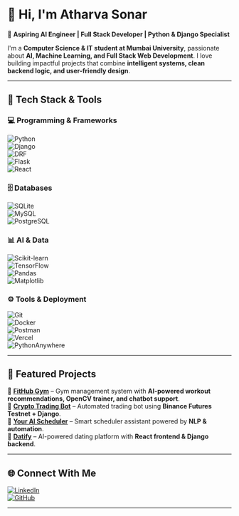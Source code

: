 # 👋 Hi, I'm Atharva Sonar  

🚀 **Aspiring AI Engineer | Full Stack Developer | Python & Django Specialist**  

I'm a **Computer Science & IT student at Mumbai University**, passionate about **AI, Machine Learning, and Full Stack Web Development**. I love building impactful projects that combine **intelligent systems, clean backend logic, and user-friendly design**.  

---

## 🔧 Tech Stack & Tools  

### 💻 Programming & Frameworks  
![Python](https://img.shields.io/badge/Python-3776AB?style=for-the-badge&logo=python&logoColor=white)  
![Django](https://img.shields.io/badge/Django-092E20?style=for-the-badge&logo=django&logoColor=white)  
![DRF](https://img.shields.io/badge/Django%20REST-ff1709?style=for-the-badge&logo=django&logoColor=white)  
![Flask](https://img.shields.io/badge/Flask-000000?style=for-the-badge&logo=flask&logoColor=white)  
![React](https://img.shields.io/badge/React-20232A?style=for-the-badge&logo=react&logoColor=61DAFB)  

### 🗄 Databases  
![SQLite](https://img.shields.io/badge/SQLite-07405E?style=for-the-badge&logo=sqlite&logoColor=white)  
![MySQL](https://img.shields.io/badge/MySQL-005C84?style=for-the-badge&logo=mysql&logoColor=white)  
![PostgreSQL](https://img.shields.io/badge/PostgreSQL-316192?style=for-the-badge&logo=postgresql&logoColor=white)  

### 📊 AI & Data  
![Scikit-learn](https://img.shields.io/badge/Scikit--learn-F7931E?style=for-the-badge&logo=scikit-learn&logoColor=white)  
![TensorFlow](https://img.shields.io/badge/TensorFlow-FF6F00?style=for-the-badge&logo=TensorFlow&logoColor=white)  
![Pandas](https://img.shields.io/badge/Pandas-150458?style=for-the-badge&logo=pandas&logoColor=white)  
![Matplotlib](https://img.shields.io/badge/Matplotlib-11557c?style=for-the-badge&logo=plotly&logoColor=white)  

### ⚙️ Tools & Deployment  
![Git](https://img.shields.io/badge/Git-F05032?style=for-the-badge&logo=git&logoColor=white)  
![Docker](https://img.shields.io/badge/Docker-2496ED?style=for-the-badge&logo=docker&logoColor=white)  
![Postman](https://img.shields.io/badge/Postman-FF6C37?style=for-the-badge&logo=postman&logoColor=white)  
![Vercel](https://img.shields.io/badge/Vercel-000000?style=for-the-badge&logo=vercel&logoColor=white)  
![PythonAnywhere](https://img.shields.io/badge/PythonAnywhere-2b5b84?style=for-the-badge&logo=python&logoColor=white)  

---

## 📌 Featured Projects  

🔹 [**FitHub Gym**](#) – Gym management system with **AI-powered workout recommendations, OpenCV trainer, and chatbot support**.  
🔹 [**Crypto Trading Bot**](#) – Automated trading bot using **Binance Futures Testnet + Django**.  
🔹 [**Your AI Scheduler**](#) – Smart scheduler assistant powered by **NLP & automation**.  
🔹 [**Datify**](#) – AI-powered dating platform with **React frontend & Django backend**.  

---

## 🌐 Connect With Me  

[![LinkedIn](https://img.shields.io/badge/LinkedIn-0A66C2?style=for-the-badge&logo=linkedin&logoColor=white)](https://www.linkedin.com/in/atharva-sonar-92287b353/)  
[![GitHub](https://img.shields.io/badge/GitHub-100000?style=for-the-badge&logo=github&logoColor=white)](https://github.com/atharva-404)  

---


